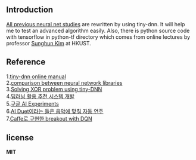 ## Introduction  

[All previous neural net studies](https://github.com/supertigim/deep.learning) are rewritten by using tiny-dnn. It will help me to test an advanced algorithm easily. Also, there is python source code with tensorflow in python-tf directory which comes from online lectures by professor [Sunghun Kim](http://www.cse.ust.hk/~hunkim/) at HKUST.

## Reference  

1.[tiny-dnn online manual](http://tiny-dnn.readthedocs.io/en/latest/index.html)  
2.[comparison between neural network libraries](https://github.com/tiny-dnn/tiny-dnn/tree/v1.0.0a3#comparison-with-other-libraries)  
3.[Solving XOR problem using tiny-DNN](http://linerocks.blogspot.kr/2017/02/solving-xor-problem-using-tiny-dnn_89.html)  
4.[딥러닝 활용 추천 시스템 개발](https://www.buzzvil.com/2017/02/22/buzzvil-techblog-tensorflow-deeplearning/)  
5.[구글 AI Experiments](https://aiexperiments.withgoogle.com/)  
6.[AI Duet이라는 들은 음악에 맞춰 자동 연주](https://github.com/googlecreativelab/aiexperiments-ai-duet)  
7.[Caffe로 구현한 breakout with DQN](https://github.com/muupan/dqn-in-the-caffe)  
   
## license   
  
**MIT**

